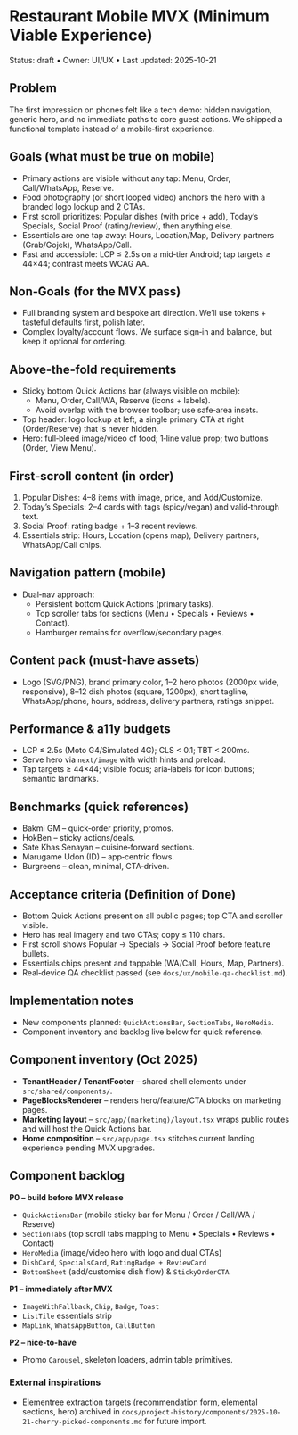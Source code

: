 # Restaurant Mobile MVX (Minimum Viable Experience)

Status: draft • Owner: UI/UX • Last updated: 2025-10-21

## Problem
The first impression on phones felt like a tech demo: hidden navigation, generic hero, and no immediate paths to core guest actions. We shipped a functional template instead of a mobile‑first experience.

## Goals (what must be true on mobile)
- Primary actions are visible without any tap: Menu, Order, Call/WhatsApp, Reserve.
- Food photography (or short looped video) anchors the hero with a branded logo lockup and 2 CTAs.
- First scroll prioritizes: Popular dishes (with price + add), Today’s Specials, Social Proof (rating/review), then anything else.
- Essentials are one tap away: Hours, Location/Map, Delivery partners (Grab/Gojek), WhatsApp/Call.
- Fast and accessible: LCP ≤ 2.5s on a mid‑tier Android; tap targets ≥ 44×44; contrast meets WCAG AA.

## Non‑Goals (for the MVX pass)
- Full branding system and bespoke art direction. We’ll use tokens + tasteful defaults first, polish later.
- Complex loyalty/account flows. We surface sign‑in and balance, but keep it optional for ordering.

## Above‑the‑fold requirements
- Sticky bottom Quick Actions bar (always visible on mobile):
  - Menu, Order, Call/WA, Reserve (icons + labels).
  - Avoid overlap with the browser toolbar; use safe‑area insets.
- Top header: logo lockup at left, a single primary CTA at right (Order/Reserve) that is never hidden.
- Hero: full‑bleed image/video of food; 1‑line value prop; two buttons (Order, View Menu).

## First‑scroll content (in order)
1) Popular Dishes: 4–8 items with image, price, and Add/Customize.
2) Today’s Specials: 2–4 cards with tags (spicy/vegan) and valid‑through text.
3) Social Proof: rating badge + 1–3 recent reviews.
4) Essentials strip: Hours, Location (opens map), Delivery partners, WhatsApp/Call chips.

## Navigation pattern (mobile)
- Dual‑nav approach:
  - Persistent bottom Quick Actions (primary tasks).
  - Top scroller tabs for sections (Menu • Specials • Reviews • Contact).
  - Hamburger remains for overflow/secondary pages.

## Content pack (must‑have assets)
- Logo (SVG/PNG), brand primary color, 1–2 hero photos (2000px wide, responsive), 8–12 dish photos (square, 1200px), short tagline, WhatsApp/phone, hours, address, delivery partners, ratings snippet.

## Performance & a11y budgets
- LCP ≤ 2.5s (Moto G4/Simulated 4G); CLS < 0.1; TBT < 200ms.
- Serve hero via `next/image` with width hints and preload.
- Tap targets ≥ 44×44; visible focus; aria‑labels for icon buttons; semantic landmarks.

## Benchmarks (quick references)
- Bakmi GM – quick‑order priority, promos.
- HokBen – sticky actions/deals.
- Sate Khas Senayan – cuisine‑forward sections.
- Marugame Udon (ID) – app‑centric flows.
- Burgreens – clean, minimal, CTA‑driven.

## Acceptance criteria (Definition of Done)
- Bottom Quick Actions present on all public pages; top CTA and scroller visible.
- Hero has real imagery and two CTAs; copy ≤ 110 chars.
- First scroll shows Popular → Specials → Social Proof before feature bullets.
- Essentials chips present and tappable (WA/Call, Hours, Map, Partners).
- Real‑device QA checklist passed (see `docs/ux/mobile-qa-checklist.md`).

## Implementation notes
- New components planned: `QuickActionsBar`, `SectionTabs`, `HeroMedia`.
- Component inventory and backlog live below for quick reference.

## Component inventory (Oct 2025)
- **TenantHeader / TenantFooter** – shared shell elements under `src/shared/components/`.
- **PageBlocksRenderer** – renders hero/feature/CTA blocks on marketing pages.
- **Marketing layout** – `src/app/(marketing)/layout.tsx` wraps public routes and will host the Quick Actions bar.
- **Home composition** – `src/app/page.tsx` stitches current landing experience pending MVX upgrades.

## Component backlog
**P0 – build before MVX release**
- `QuickActionsBar` (mobile sticky bar for Menu / Order / Call/WA / Reserve)
- `SectionTabs` (top scroll tabs mapping to Menu • Specials • Reviews • Contact)
- `HeroMedia` (image/video hero with logo and dual CTAs)
- `DishCard`, `SpecialsCard`, `RatingBadge + ReviewCard`
- `BottomSheet` (add/customise dish flow) & `StickyOrderCTA`

**P1 – immediately after MVX**
- `ImageWithFallback`, `Chip`, `Badge`, `Toast`
- `ListTile` essentials strip
- `MapLink`, `WhatsAppButton`, `CallButton`

**P2 – nice-to-have**
- Promo `Carousel`, skeleton loaders, admin table primitives.

### External inspirations
- Elementree extraction targets (recommendation form, elemental sections, hero) archived in `docs/project-history/components/2025-10-21-cherry-picked-components.md` for future import.
